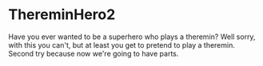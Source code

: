 # ThereminHero2
Have you ever wanted to be a superhero who plays a theremin?
Well sorry, with this you can't, but at least you get to pretend to play a theremin.
Second try because now we're going to have parts.

